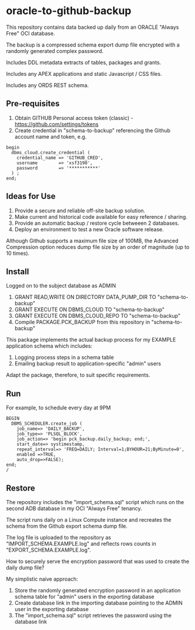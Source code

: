 # oracle-to-github-backup
This repository contains data backed up daily from an ORACLE "Always Free" OCI database.

The backup is a compressed schema export dump file encrypted with a randomly generated complex password.

Includes DDL metadata extracts of tables, packages and grants.

Includes any APEX applications and static Javascript / CSS files.

Includes any ORDS REST schema.

## Pre-requisites
1. Obtain GITHUB Personal access token (classic) - https://github.com/settings/tokens
2. Create credential in "schema-to-backup" referencing the Github account name and token, e.g.

```
begin
  dbms_cloud.create_credential (
    credential_name => 'GITHUB_CRED',
    username        => 'xsf3190',
    password        => '***********'
  ) ;
end;
```
   
## Ideas for Use
1. Provide a secure and reliable off-site backup solution. 
2. Make current and historical code available for easy reference / sharing.
3. Provide an automatic backup / restore cycle betweeen 2 databases.
4. Deploy an environment to test a new Oracle software release.

Although Github supports a maximum file size of 100MB, the Advanced Compression option reduces dump file size by an order of magnitude (up to 10 times).

## Install
Logged on to the subject database as ADMIN
1. GRANT READ,WRITE ON DIRECTORY DATA_PUMP_DIR TO "schema-to-backup"
2. GRANT EXECUTE ON DBMS_CLOUD TO "schema-to-backup"
3. GRANT EXECUTE ON DBMS_CLOUD_REPO TO "schema-to-backup"
4. Compile PACKAGE.PCK_BACKUP from this repository in "schema-to-backup"

This package implements the actual backup process for my EXAMPLE application schema which includes:
1. Logging process steps in a schema table
2. Emailing backup result to application-specific "admin" users

Adapt the package, therefore, to suit specific requirements.

## Run
For example, to schedule every day at 9PM
```
BEGIN
  DBMS_SCHEDULER.create_job (
    job_name=> 'DAILY_BACKUP',
    job_type=> 'PLSQL_BLOCK',
    job_action=> 'begin pck_backup.daily_backup; end;',
    start_date=> systimestamp,
    repeat_interval=> 'FREQ=DAILY; Interval=1;BYHOUR=21;ByMinute=0',
    enabled =>TRUE,
    auto_drop=>FALSE);
end;
/
```

## Restore
The repository includes the "import_schema.sql" script which runs on the second ADB database in my OCI "Always Free" tenancy.

The script runs daily on a Linux Compute instance and recreates the schema from the Github export schema dump file.

The log file is uploaded to the repository as "IMPORT_SCHEMA.EXAMPLE.log" and reflects rows counts in "EXPORT_SCHEMA.EXAMPLE.log".

How to securely serve the encryption password that was used to create the daily dump file?

My simplistic naive approach:
1. Store the randomly generated encryption password in an application schema table for "admin" users in the exporting database
2. Create database link in the importing database pointing to the ADMIN user in the exporting database
3. The "import_schema.sql" script retrieves the password using the database link

